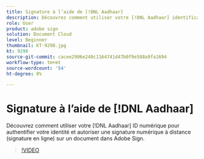 ```yaml
---
title: Signature à l’aide de [!DNL Aadhaar]
description: Découvrez comment utiliser votre [!DNL Aadhaar] identification numérique pour authentifier votre identité et autoriser une signature numérique à distance (signature en ligne) sur un document dans Adobe Sign
role: User
product: adobe sign
solution: Document Cloud
level: Beginner
thumbnail: KT-9298.jpg
kt: 9298
source-git-commit: cacee2906e240c1164741d47b0f9e588a9fa1694
workflow-type: tm+mt
source-wordcount: '54'
ht-degree: 0%

---
```


# Signature à l’aide de [!DNL Aadhaar]

Découvrez comment utiliser votre [!DNL Aadhaar] ID numérique pour authentifier votre identité et autoriser une signature numérique à distance (signature en ligne) sur un document dans Adobe Sign.

>[!VIDEO](https://video.tv.adobe.com/v/338362?hidetitle=true)
